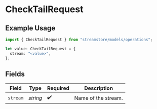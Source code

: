 # CheckTailRequest

## Example Usage

```typescript
import { CheckTailRequest } from "streamstore/models/operations";

let value: CheckTailRequest = {
  stream: "<value>",
};
```

## Fields

| Field               | Type                | Required            | Description         |
| ------------------- | ------------------- | ------------------- | ------------------- |
| `stream`            | *string*            | :heavy_check_mark:  | Name of the stream. |